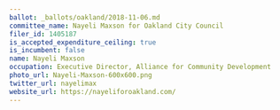 ```yaml
---
ballot: _ballots/oakland/2018-11-06.md
committee_name: Nayeli Maxson for Oakland City Council
filer_id: 1405187
is_accepted_expenditure_ceiling: true
is_incumbent: false
name: Nayeli Maxson
occupation: Executive Director, Alliance for Community Development
photo_url: Nayeli-Maxson-600x600.png
twitter_url: nayelimax
website_url: https://nayeliforoakland.com/
---
```

